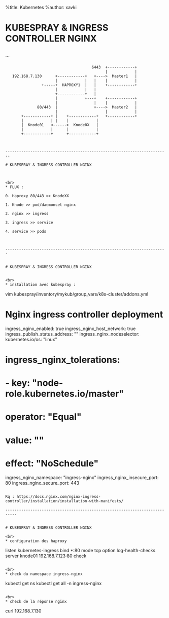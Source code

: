 %title: Kubernetes 
%author: xavki


# KUBESPRAY & INGRESS CONTROLLER NGINX


<br>
```

                                          6443  +------------+
                                                |            |
       192.168.7.130      +------------+   +---->  Master1   |
                          |            |   |    |            |
                    +-----+  HAPROXY1  |   |    +------------+
                          |            |   |
                          +------------+   |
                          |            +---+    +------------+
                          |                |    |            |
                  80/443  |                +---->  Master2   |
                          |                     |            |
           +------------+ |    +------------+   +------------+
           |            | |    |            |
           |  Knode01   <------>  Knode0X   |
           |            |      |            |
           +------------+      +------------+
```


------------------------------------------------------------------------

# KUBESPRAY & INGRESS CONTROLLER NGINX



<br>
* FLUX :

0. Haproxy 80/443 >> KnodeXX

1. Knode >> pod/daemonset nginx

2. nginx >> ingress

3. ingress >> service

4. service >> pods



-----------------------------------------------------------------------


# KUBESPRAY & INGRESS CONTROLLER NGINX


<br>
* installation avec kubespray :

```
vim kubespray/inventory/mykub/group_vars/k8s-cluster/addons.yml
# Nginx ingress controller deployment
ingress_nginx_enabled: true
ingress_nginx_host_network: true
ingress_publish_status_address: ""
ingress_nginx_nodeselector:
  kubernetes.io/os: "linux"
# ingress_nginx_tolerations:
#   - key: "node-role.kubernetes.io/master"
#     operator: "Equal"
#     value: ""
#     effect: "NoSchedule"
ingress_nginx_namespace: "ingress-nginx"
ingress_nginx_insecure_port: 80
ingress_nginx_secure_port: 443
```

Rq : https://docs.nginx.com/nginx-ingress-controller/installation/installation-with-manifests/

---------------------------------------------------------------------------


# KUBESPRAY & INGRESS CONTROLLER NGINX

<br>
* configuration des haproxy

```
listen kubernetes-ingress
  bind *:80
  mode tcp
  option log-health-checks
  server knode01 192.168.7.123:80 check
```

<br>
* check du namespace ingress-nginx

```
kubectl get ns
kubectl get all -n ingress-nginx
```

<br>
* check de la réponse nginx

```
curl 192.168.7.130
```
